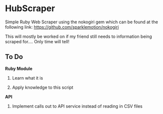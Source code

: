 HubScraper
==========

Simple Ruby Web Scraper using the nokogiri gem which can be found at the following link:
https://github.com/sparklemotion/nokogiri

This will mostly be worked on if my friend still needs to information being scraped for.... Only time will tell!

<b><strong>To Do</strong></b>
--
<b>Ruby Module</b>

1. Learn what it is
	
2. Apply knowledge to this script

<b>API</b>

1. Implement calls out to API service instead of reading in CSV files

